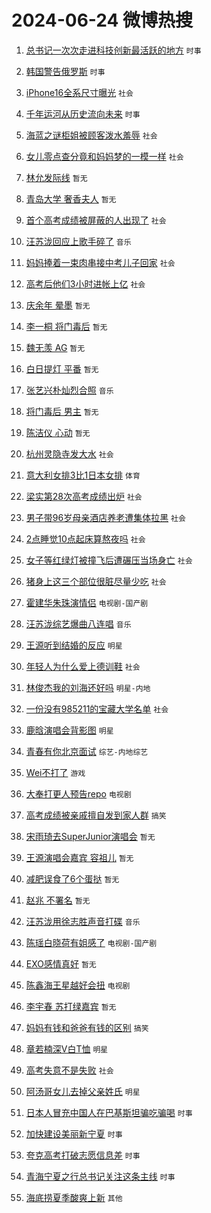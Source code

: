 # 2024-06-24 微博热搜 
1. [总书记一次次走进科技创新最活跃的地方](https://m.weibo.cn/search?containerid=100103type%3D1%26t%3D10%26q%3D%23%E6%80%BB%E4%B9%A6%E8%AE%B0%E4%B8%80%E6%AC%A1%E6%AC%A1%E8%B5%B0%E8%BF%9B%E7%A7%91%E6%8A%80%E5%88%9B%E6%96%B0%E6%9C%80%E6%B4%BB%E8%B7%83%E7%9A%84%E5%9C%B0%E6%96%B9%23&stream_entry_id=51&isnewpage=1&extparam=seat%3D1%26filter_type%3Drealtimehot%26stream_entry_id%3D51%26pos%3D0%26c_type%3D51%26q%3D%2523%25E6%2580%25BB%25E4%25B9%25A6%25E8%25AE%25B0%25E4%25B8%2580%25E6%25AC%25A1%25E6%25AC%25A1%25E8%25B5%25B0%25E8%25BF%259B%25E7%25A7%2591%25E6%258A%2580%25E5%2588%259B%25E6%2596%25B0%25E6%259C%2580%25E6%25B4%25BB%25E8%25B7%2583%25E7%259A%2584%25E5%259C%25B0%25E6%2596%25B9%2523%26cate%3D10103%26dgr%3D0%26display_time%3D1719160037%26pre_seqid%3D171916003703407418155) `时事` 

2. [韩国警告俄罗斯](https://m.weibo.cn/search?containerid=100103type%3D1%26t%3D10%26q%3D%23%E9%9F%A9%E5%9B%BD%E8%AD%A6%E5%91%8A%E4%BF%84%E7%BD%97%E6%96%AF%23&stream_entry_id=31&isnewpage=1&extparam=seat%3D1%26realpos%3D1%26stream_entry_id%3D31%26q%3D%2523%25E9%259F%25A9%25E5%259B%25BD%25E8%25AD%25A6%25E5%2591%258A%25E4%25BF%2584%25E7%25BD%2597%25E6%2596%25AF%2523%26dgr%3D0%26filter_type%3Drealtimehot%26cate%3D5001%26pos%3D0%26lcate%3D5001%26flag%3D2%26band_rank%3D1%26c_type%3D31%26display_time%3D1719160037%26pre_seqid%3D171916003703407418155) `时事` 

3. [iPhone16全系尺寸曝光](https://m.weibo.cn/search?containerid=100103type%3D1%26t%3D10%26q%3D%23iPhone16%E5%85%A8%E7%B3%BB%E5%B0%BA%E5%AF%B8%E6%9B%9D%E5%85%89%23&stream_entry_id=31&isnewpage=1&extparam=seat%3D1%26realpos%3D2%26stream_entry_id%3D31%26q%3D%2523iPhone16%25E5%2585%25A8%25E7%25B3%25BB%25E5%25B0%25BA%25E5%25AF%25B8%25E6%259B%259D%25E5%2585%2589%2523%26dgr%3D0%26filter_type%3Drealtimehot%26cate%3D5001%26pos%3D1%26lcate%3D5001%26flag%3D2%26band_rank%3D2%26c_type%3D31%26display_time%3D1719160037%26pre_seqid%3D171916003703407418155) `社会` 

4. [千年运河从历史流向未来](https://m.weibo.cn/search?containerid=100103type%3D1%26t%3D10%26q%3D%23%E5%8D%83%E5%B9%B4%E8%BF%90%E6%B2%B3%E4%BB%8E%E5%8E%86%E5%8F%B2%E6%B5%81%E5%90%91%E6%9C%AA%E6%9D%A5%23&stream_entry_id=31&isnewpage=1&extparam=seat%3D1%26realpos%3D3%26stream_entry_id%3D31%26q%3D%2523%25E5%258D%2583%25E5%25B9%25B4%25E8%25BF%2590%25E6%25B2%25B3%25E4%25BB%258E%25E5%258E%2586%25E5%258F%25B2%25E6%25B5%2581%25E5%2590%2591%25E6%259C%25AA%25E6%259D%25A5%2523%26dgr%3D0%26filter_type%3Drealtimehot%26cate%3D5001%26pos%3D2%26lcate%3D5001%26flag%3D0%26band_rank%3D3%26c_type%3D31%26display_time%3D1719160037%26pre_seqid%3D171916003703407418155) `时事` 

5. [海蓝之谜柜姐被顾客泼水羞辱](https://m.weibo.cn/search?containerid=100103type%3D1%26t%3D10%26q%3D%23%E6%B5%B7%E8%93%9D%E4%B9%8B%E8%B0%9C%E6%9F%9C%E5%A7%90%E8%A2%AB%E9%A1%BE%E5%AE%A2%E6%B3%BC%E6%B0%B4%E7%BE%9E%E8%BE%B1%23&stream_entry_id=31&isnewpage=1&extparam=seat%3D1%26realpos%3D4%26stream_entry_id%3D31%26q%3D%2523%25E6%25B5%25B7%25E8%2593%259D%25E4%25B9%258B%25E8%25B0%259C%25E6%259F%259C%25E5%25A7%2590%25E8%25A2%25AB%25E9%25A1%25BE%25E5%25AE%25A2%25E6%25B3%25BC%25E6%25B0%25B4%25E7%25BE%259E%25E8%25BE%25B1%2523%26dgr%3D0%26filter_type%3Drealtimehot%26cate%3D5001%26pos%3D3%26lcate%3D5001%26flag%3D2%26band_rank%3D4%26c_type%3D31%26display_time%3D1719160037%26pre_seqid%3D171916003703407418155) `社会` 

6. [女儿零点查分竟和妈妈梦的一模一样](https://m.weibo.cn/search?containerid=100103type%3D1%26t%3D10%26q%3D%23%E5%A5%B3%E5%84%BF%E9%9B%B6%E7%82%B9%E6%9F%A5%E5%88%86%E7%AB%9F%E5%92%8C%E5%A6%88%E5%A6%88%E6%A2%A6%E7%9A%84%E4%B8%80%E6%A8%A1%E4%B8%80%E6%A0%B7%23&stream_entry_id=31&isnewpage=1&extparam=seat%3D1%26realpos%3D5%26stream_entry_id%3D31%26q%3D%2523%25E5%25A5%25B3%25E5%2584%25BF%25E9%259B%25B6%25E7%2582%25B9%25E6%259F%25A5%25E5%2588%2586%25E7%25AB%259F%25E5%2592%258C%25E5%25A6%2588%25E5%25A6%2588%25E6%25A2%25A6%25E7%259A%2584%25E4%25B8%2580%25E6%25A8%25A1%25E4%25B8%2580%25E6%25A0%25B7%2523%26dgr%3D0%26filter_type%3Drealtimehot%26cate%3D5001%26pos%3D4%26lcate%3D5001%26flag%3D32768%26band_rank%3D5%26c_type%3D31%26display_time%3D1719160037%26pre_seqid%3D171916003703407418155) `社会` 

7. [林允发际线](https://m.weibo.cn/search?containerid=100103type%3D1%26t%3D10%26q%3D%E6%9E%97%E5%85%81%E5%8F%91%E9%99%85%E7%BA%BF&stream_entry_id=31&isnewpage=1&extparam=seat%3D1%26realpos%3D6%26stream_entry_id%3D31%26q%3D%25E6%259E%2597%25E5%2585%2581%25E5%258F%2591%25E9%2599%2585%25E7%25BA%25BF%26dgr%3D0%26filter_type%3Drealtimehot%26cate%3D5001%26pos%3D5%26lcate%3D5001%26flag%3D1%26band_rank%3D6%26c_type%3D31%26display_time%3D1719160037%26pre_seqid%3D171916003703407418155) `暂无` 

8. [青岛大学 奢香夫人](https://m.weibo.cn/search?containerid=100103type%3D1%26t%3D10%26q%3D%E9%9D%92%E5%B2%9B%E5%A4%A7%E5%AD%A6+%E5%A5%A2%E9%A6%99%E5%A4%AB%E4%BA%BA&stream_entry_id=31&isnewpage=1&extparam=seat%3D1%26realpos%3D7%26stream_entry_id%3D31%26q%3D%25E9%259D%2592%25E5%25B2%259B%25E5%25A4%25A7%25E5%25AD%25A6%2520%25E5%25A5%25A2%25E9%25A6%2599%25E5%25A4%25AB%25E4%25BA%25BA%26dgr%3D0%26filter_type%3Drealtimehot%26cate%3D5001%26pos%3D6%26lcate%3D5001%26flag%3D1%26band_rank%3D7%26c_type%3D31%26display_time%3D1719160037%26pre_seqid%3D171916003703407418155) `暂无` 

9. [首个高考成绩被屏蔽的人出现了](https://m.weibo.cn/search?containerid=100103type%3D1%26t%3D10%26q%3D%23%E9%A6%96%E4%B8%AA%E9%AB%98%E8%80%83%E6%88%90%E7%BB%A9%E8%A2%AB%E5%B1%8F%E8%94%BD%E7%9A%84%E4%BA%BA%E5%87%BA%E7%8E%B0%E4%BA%86%23&stream_entry_id=31&isnewpage=1&extparam=seat%3D1%26realpos%3D8%26stream_entry_id%3D31%26q%3D%2523%25E9%25A6%2596%25E4%25B8%25AA%25E9%25AB%2598%25E8%2580%2583%25E6%2588%2590%25E7%25BB%25A9%25E8%25A2%25AB%25E5%25B1%258F%25E8%2594%25BD%25E7%259A%2584%25E4%25BA%25BA%25E5%2587%25BA%25E7%258E%25B0%25E4%25BA%2586%2523%26dgr%3D0%26filter_type%3Drealtimehot%26cate%3D5001%26pos%3D7%26lcate%3D5001%26flag%3D2%26band_rank%3D8%26c_type%3D31%26display_time%3D1719160037%26pre_seqid%3D171916003703407418155) `社会` 

10. [汪苏泷回应上歌手碎了](https://m.weibo.cn/search?containerid=100103type%3D1%26t%3D10%26q%3D%23%E6%B1%AA%E8%8B%8F%E6%B3%B7%E5%9B%9E%E5%BA%94%E4%B8%8A%E6%AD%8C%E6%89%8B%E7%A2%8E%E4%BA%86%23&stream_entry_id=31&isnewpage=1&extparam=seat%3D1%26realpos%3D9%26stream_entry_id%3D31%26q%3D%2523%25E6%25B1%25AA%25E8%258B%258F%25E6%25B3%25B7%25E5%259B%259E%25E5%25BA%2594%25E4%25B8%258A%25E6%25AD%258C%25E6%2589%258B%25E7%25A2%258E%25E4%25BA%2586%2523%26dgr%3D0%26filter_type%3Drealtimehot%26cate%3D5001%26pos%3D8%26lcate%3D5001%26flag%3D2%26band_rank%3D9%26c_type%3D31%26display_time%3D1719160037%26pre_seqid%3D171916003703407418155) `音乐` 

11. [妈妈捧着一束肉串接中考儿子回家](https://m.weibo.cn/search?containerid=100103type%3D1%26t%3D10%26q%3D%23%E5%A6%88%E5%A6%88%E6%8D%A7%E7%9D%80%E4%B8%80%E6%9D%9F%E8%82%89%E4%B8%B2%E6%8E%A5%E4%B8%AD%E8%80%83%E5%84%BF%E5%AD%90%E5%9B%9E%E5%AE%B6%23&stream_entry_id=31&isnewpage=1&extparam=seat%3D1%26realpos%3D10%26stream_entry_id%3D31%26q%3D%2523%25E5%25A6%2588%25E5%25A6%2588%25E6%258D%25A7%25E7%259D%2580%25E4%25B8%2580%25E6%259D%259F%25E8%2582%2589%25E4%25B8%25B2%25E6%258E%25A5%25E4%25B8%25AD%25E8%2580%2583%25E5%2584%25BF%25E5%25AD%2590%25E5%259B%259E%25E5%25AE%25B6%2523%26dgr%3D0%26filter_type%3Drealtimehot%26cate%3D5001%26pos%3D9%26lcate%3D5001%26flag%3D32768%26band_rank%3D10%26c_type%3D31%26display_time%3D1719160037%26pre_seqid%3D171916003703407418155) `社会` 

12. [高考后他们3小时进帐上亿](https://m.weibo.cn/search?containerid=100103type%3D1%26t%3D10%26q%3D%23%E9%AB%98%E8%80%83%E5%90%8E%E4%BB%96%E4%BB%AC3%E5%B0%8F%E6%97%B6%E8%BF%9B%E5%B8%90%E4%B8%8A%E4%BA%BF%23&stream_entry_id=31&isnewpage=1&extparam=seat%3D1%26realpos%3D11%26stream_entry_id%3D31%26q%3D%2523%25E9%25AB%2598%25E8%2580%2583%25E5%2590%258E%25E4%25BB%2596%25E4%25BB%25AC3%25E5%25B0%258F%25E6%2597%25B6%25E8%25BF%259B%25E5%25B8%2590%25E4%25B8%258A%25E4%25BA%25BF%2523%26dgr%3D0%26filter_type%3Drealtimehot%26cate%3D5001%26pos%3D10%26lcate%3D5001%26flag%3D2%26band_rank%3D11%26c_type%3D31%26display_time%3D1719160037%26pre_seqid%3D171916003703407418155) `社会` 

13. [庆余年 晕墨](https://m.weibo.cn/search?containerid=100103type%3D1%26t%3D10%26q%3D%E5%BA%86%E4%BD%99%E5%B9%B4+%E6%99%95%E5%A2%A8&stream_entry_id=31&isnewpage=1&extparam=seat%3D1%26realpos%3D12%26stream_entry_id%3D31%26q%3D%25E5%25BA%2586%25E4%25BD%2599%25E5%25B9%25B4%2520%25E6%2599%2595%25E5%25A2%25A8%26dgr%3D0%26filter_type%3Drealtimehot%26cate%3D5001%26pos%3D11%26lcate%3D5001%26flag%3D1%26band_rank%3D12%26c_type%3D31%26display_time%3D1719160037%26pre_seqid%3D171916003703407418155) `暂无` 

14. [李一桐 将门毒后](https://m.weibo.cn/search?containerid=100103type%3D1%26t%3D10%26q%3D%E6%9D%8E%E4%B8%80%E6%A1%90+%E5%B0%86%E9%97%A8%E6%AF%92%E5%90%8E&stream_entry_id=31&isnewpage=1&extparam=seat%3D1%26realpos%3D13%26stream_entry_id%3D31%26q%3D%25E6%259D%258E%25E4%25B8%2580%25E6%25A1%2590%2520%25E5%25B0%2586%25E9%2597%25A8%25E6%25AF%2592%25E5%2590%258E%26dgr%3D0%26filter_type%3Drealtimehot%26cate%3D5001%26pos%3D12%26lcate%3D5001%26flag%3D2%26band_rank%3D13%26c_type%3D31%26display_time%3D1719160037%26pre_seqid%3D171916003703407418155) `暂无` 

15. [魏无羡 AG](https://m.weibo.cn/search?containerid=100103type%3D1%26t%3D10%26q%3D%E9%AD%8F%E6%97%A0%E7%BE%A1+AG&stream_entry_id=31&isnewpage=1&extparam=seat%3D1%26realpos%3D14%26stream_entry_id%3D31%26q%3D%25E9%25AD%258F%25E6%2597%25A0%25E7%25BE%25A1%2520AG%26dgr%3D0%26filter_type%3Drealtimehot%26cate%3D5001%26pos%3D13%26lcate%3D5001%26flag%3D0%26band_rank%3D14%26c_type%3D31%26display_time%3D1719160037%26pre_seqid%3D171916003703407418155) `暂无` 

16. [白日提灯 平番](https://m.weibo.cn/search?containerid=100103type%3D1%26t%3D10%26q%3D%E7%99%BD%E6%97%A5%E6%8F%90%E7%81%AF+%E5%B9%B3%E7%95%AA&stream_entry_id=31&isnewpage=1&extparam=seat%3D1%26realpos%3D15%26stream_entry_id%3D31%26q%3D%25E7%2599%25BD%25E6%2597%25A5%25E6%258F%2590%25E7%2581%25AF%2520%25E5%25B9%25B3%25E7%2595%25AA%26dgr%3D0%26filter_type%3Drealtimehot%26cate%3D5001%26pos%3D14%26lcate%3D5001%26flag%3D0%26band_rank%3D15%26c_type%3D31%26display_time%3D1719160037%26pre_seqid%3D171916003703407418155) `暂无` 

17. [张艺兴朴灿烈合照](https://m.weibo.cn/search?containerid=100103type%3D1%26t%3D10%26q%3D%E5%BC%A0%E8%89%BA%E5%85%B4%E6%9C%B4%E7%81%BF%E7%83%88%E5%90%88%E7%85%A7&stream_entry_id=31&isnewpage=1&extparam=seat%3D1%26realpos%3D16%26stream_entry_id%3D31%26q%3D%25E5%25BC%25A0%25E8%2589%25BA%25E5%2585%25B4%25E6%259C%25B4%25E7%2581%25BF%25E7%2583%2588%25E5%2590%2588%25E7%2585%25A7%26dgr%3D0%26filter_type%3Drealtimehot%26cate%3D5001%26pos%3D15%26lcate%3D5001%26flag%3D0%26band_rank%3D16%26c_type%3D31%26display_time%3D1719160037%26pre_seqid%3D171916003703407418155) `音乐` 

18. [将门毒后 男主](https://m.weibo.cn/search?containerid=100103type%3D1%26t%3D10%26q%3D%E5%B0%86%E9%97%A8%E6%AF%92%E5%90%8E+%E7%94%B7%E4%B8%BB&stream_entry_id=31&isnewpage=1&extparam=seat%3D1%26realpos%3D17%26stream_entry_id%3D31%26q%3D%25E5%25B0%2586%25E9%2597%25A8%25E6%25AF%2592%25E5%2590%258E%2520%25E7%2594%25B7%25E4%25B8%25BB%26dgr%3D0%26filter_type%3Drealtimehot%26cate%3D5001%26pos%3D16%26lcate%3D5001%26flag%3D0%26band_rank%3D17%26c_type%3D31%26display_time%3D1719160037%26pre_seqid%3D171916003703407418155) `暂无` 

19. [陈洁仪 心动](https://m.weibo.cn/search?containerid=100103type%3D1%26t%3D10%26q%3D%E9%99%88%E6%B4%81%E4%BB%AA+%E5%BF%83%E5%8A%A8&stream_entry_id=31&isnewpage=1&extparam=seat%3D1%26realpos%3D18%26stream_entry_id%3D31%26q%3D%25E9%2599%2588%25E6%25B4%2581%25E4%25BB%25AA%2520%25E5%25BF%2583%25E5%258A%25A8%26dgr%3D0%26filter_type%3Drealtimehot%26cate%3D5001%26pos%3D17%26lcate%3D5001%26flag%3D1%26band_rank%3D18%26c_type%3D31%26display_time%3D1719160037%26pre_seqid%3D171916003703407418155) `暂无` 

20. [杭州灵隐寺发大水](https://m.weibo.cn/search?containerid=100103type%3D1%26t%3D10%26q%3D%23%E6%9D%AD%E5%B7%9E%E7%81%B5%E9%9A%90%E5%AF%BA%E5%8F%91%E5%A4%A7%E6%B0%B4%23&stream_entry_id=31&isnewpage=1&extparam=seat%3D1%26realpos%3D19%26stream_entry_id%3D31%26q%3D%2523%25E6%259D%25AD%25E5%25B7%259E%25E7%2581%25B5%25E9%259A%2590%25E5%25AF%25BA%25E5%258F%2591%25E5%25A4%25A7%25E6%25B0%25B4%2523%26dgr%3D0%26filter_type%3Drealtimehot%26cate%3D5001%26pos%3D18%26lcate%3D5001%26flag%3D0%26band_rank%3D19%26c_type%3D31%26display_time%3D1719160037%26pre_seqid%3D171916003703407418155) `社会` 

21. [意大利女排3比1日本女排](https://m.weibo.cn/search?containerid=100103type%3D1%26t%3D10%26q%3D%23%E6%84%8F%E5%A4%A7%E5%88%A9%E5%A5%B3%E6%8E%923%E6%AF%941%E6%97%A5%E6%9C%AC%E5%A5%B3%E6%8E%92%23&stream_entry_id=31&isnewpage=1&extparam=seat%3D1%26realpos%3D20%26stream_entry_id%3D31%26q%3D%2523%25E6%2584%258F%25E5%25A4%25A7%25E5%2588%25A9%25E5%25A5%25B3%25E6%258E%25923%25E6%25AF%25941%25E6%2597%25A5%25E6%259C%25AC%25E5%25A5%25B3%25E6%258E%2592%2523%26dgr%3D0%26filter_type%3Drealtimehot%26cate%3D5001%26pos%3D19%26lcate%3D5001%26flag%3D1%26band_rank%3D20%26c_type%3D31%26display_time%3D1719160037%26pre_seqid%3D171916003703407418155) `体育` 

22. [梁实第28次高考成绩出炉](https://m.weibo.cn/search?containerid=100103type%3D1%26t%3D10%26q%3D%23%E6%A2%81%E5%AE%9E%E7%AC%AC28%E6%AC%A1%E9%AB%98%E8%80%83%E6%88%90%E7%BB%A9%E5%87%BA%E7%82%89%23&stream_entry_id=31&isnewpage=1&extparam=seat%3D1%26realpos%3D21%26stream_entry_id%3D31%26q%3D%2523%25E6%25A2%2581%25E5%25AE%259E%25E7%25AC%25AC28%25E6%25AC%25A1%25E9%25AB%2598%25E8%2580%2583%25E6%2588%2590%25E7%25BB%25A9%25E5%2587%25BA%25E7%2582%2589%2523%26dgr%3D0%26filter_type%3Drealtimehot%26cate%3D5001%26pos%3D20%26lcate%3D5001%26flag%3D2%26band_rank%3D21%26c_type%3D31%26display_time%3D1719160037%26pre_seqid%3D171916003703407418155) `社会` 

23. [男子带96岁母亲酒店养老遭集体拉黑](https://m.weibo.cn/search?containerid=100103type%3D1%26t%3D10%26q%3D%23%E7%94%B7%E5%AD%90%E5%B8%A696%E5%B2%81%E6%AF%8D%E4%BA%B2%E9%85%92%E5%BA%97%E5%85%BB%E8%80%81%E9%81%AD%E9%9B%86%E4%BD%93%E6%8B%89%E9%BB%91%23&stream_entry_id=31&isnewpage=1&extparam=seat%3D1%26realpos%3D22%26stream_entry_id%3D31%26q%3D%2523%25E7%2594%25B7%25E5%25AD%2590%25E5%25B8%25A696%25E5%25B2%2581%25E6%25AF%258D%25E4%25BA%25B2%25E9%2585%2592%25E5%25BA%2597%25E5%2585%25BB%25E8%2580%2581%25E9%2581%25AD%25E9%259B%2586%25E4%25BD%2593%25E6%258B%2589%25E9%25BB%2591%2523%26dgr%3D0%26filter_type%3Drealtimehot%26cate%3D5001%26pos%3D21%26lcate%3D5001%26flag%3D0%26band_rank%3D22%26c_type%3D31%26display_time%3D1719160037%26pre_seqid%3D171916003703407418155) `社会` 

24. [2点睡觉10点起床算熬夜吗](https://m.weibo.cn/search?containerid=100103type%3D1%26t%3D10%26q%3D%232%E7%82%B9%E7%9D%A1%E8%A7%8910%E7%82%B9%E8%B5%B7%E5%BA%8A%E7%AE%97%E7%86%AC%E5%A4%9C%E5%90%97%23&stream_entry_id=31&isnewpage=1&extparam=seat%3D1%26realpos%3D23%26stream_entry_id%3D31%26q%3D%25232%25E7%2582%25B9%25E7%259D%25A1%25E8%25A7%258910%25E7%2582%25B9%25E8%25B5%25B7%25E5%25BA%258A%25E7%25AE%2597%25E7%2586%25AC%25E5%25A4%259C%25E5%2590%2597%2523%26dgr%3D0%26filter_type%3Drealtimehot%26cate%3D5001%26pos%3D22%26lcate%3D5001%26flag%3D0%26band_rank%3D23%26c_type%3D31%26display_time%3D1719160037%26pre_seqid%3D171916003703407418155) `社会` 

25. [女子等红绿灯被撞飞后遭碾压当场身亡](https://m.weibo.cn/search?containerid=100103type%3D1%26t%3D10%26q%3D%23%E5%A5%B3%E5%AD%90%E7%AD%89%E7%BA%A2%E7%BB%BF%E7%81%AF%E8%A2%AB%E6%92%9E%E9%A3%9E%E5%90%8E%E9%81%AD%E7%A2%BE%E5%8E%8B%E5%BD%93%E5%9C%BA%E8%BA%AB%E4%BA%A1%23&stream_entry_id=31&isnewpage=1&extparam=seat%3D1%26realpos%3D24%26stream_entry_id%3D31%26q%3D%2523%25E5%25A5%25B3%25E5%25AD%2590%25E7%25AD%2589%25E7%25BA%25A2%25E7%25BB%25BF%25E7%2581%25AF%25E8%25A2%25AB%25E6%2592%259E%25E9%25A3%259E%25E5%2590%258E%25E9%2581%25AD%25E7%25A2%25BE%25E5%258E%258B%25E5%25BD%2593%25E5%259C%25BA%25E8%25BA%25AB%25E4%25BA%25A1%2523%26dgr%3D0%26filter_type%3Drealtimehot%26cate%3D5001%26pos%3D23%26lcate%3D5001%26flag%3D0%26band_rank%3D24%26c_type%3D31%26display_time%3D1719160037%26pre_seqid%3D171916003703407418155) `社会` 

26. [猪身上这三个部位很脏尽量少吃](https://m.weibo.cn/search?containerid=100103type%3D1%26t%3D10%26q%3D%23%E7%8C%AA%E8%BA%AB%E4%B8%8A%E8%BF%99%E4%B8%89%E4%B8%AA%E9%83%A8%E4%BD%8D%E5%BE%88%E8%84%8F%E5%B0%BD%E9%87%8F%E5%B0%91%E5%90%83%23&stream_entry_id=31&isnewpage=1&extparam=seat%3D1%26realpos%3D25%26stream_entry_id%3D31%26q%3D%2523%25E7%258C%25AA%25E8%25BA%25AB%25E4%25B8%258A%25E8%25BF%2599%25E4%25B8%2589%25E4%25B8%25AA%25E9%2583%25A8%25E4%25BD%258D%25E5%25BE%2588%25E8%2584%258F%25E5%25B0%25BD%25E9%2587%258F%25E5%25B0%2591%25E5%2590%2583%2523%26dgr%3D0%26filter_type%3Drealtimehot%26cate%3D5001%26pos%3D24%26lcate%3D5001%26flag%3D0%26band_rank%3D25%26c_type%3D31%26display_time%3D1719160037%26pre_seqid%3D171916003703407418155) `社会` 

27. [霍建华朱珠演情侣](https://m.weibo.cn/search?containerid=100103type%3D1%26t%3D10%26q%3D%23%E9%9C%8D%E5%BB%BA%E5%8D%8E%E6%9C%B1%E7%8F%A0%E6%BC%94%E6%83%85%E4%BE%A3%23&stream_entry_id=31&isnewpage=1&extparam=seat%3D1%26realpos%3D26%26stream_entry_id%3D31%26q%3D%2523%25E9%259C%258D%25E5%25BB%25BA%25E5%258D%258E%25E6%259C%25B1%25E7%258F%25A0%25E6%25BC%2594%25E6%2583%2585%25E4%25BE%25A3%2523%26dgr%3D0%26filter_type%3Drealtimehot%26cate%3D5001%26pos%3D25%26lcate%3D5001%26flag%3D0%26band_rank%3D26%26c_type%3D31%26display_time%3D1719160037%26pre_seqid%3D171916003703407418155) `电视剧-国产剧` 

28. [汪苏泷综艺爆曲八连唱](https://m.weibo.cn/search?containerid=100103type%3D1%26t%3D10%26q%3D%23%E6%B1%AA%E8%8B%8F%E6%B3%B7%E7%BB%BC%E8%89%BA%E7%88%86%E6%9B%B2%E5%85%AB%E8%BF%9E%E5%94%B1%23&stream_entry_id=31&isnewpage=1&extparam=seat%3D1%26realpos%3D27%26stream_entry_id%3D31%26q%3D%2523%25E6%25B1%25AA%25E8%258B%258F%25E6%25B3%25B7%25E7%25BB%25BC%25E8%2589%25BA%25E7%2588%2586%25E6%259B%25B2%25E5%2585%25AB%25E8%25BF%259E%25E5%2594%25B1%2523%26dgr%3D0%26filter_type%3Drealtimehot%26cate%3D5001%26pos%3D26%26lcate%3D5001%26flag%3D1%26band_rank%3D27%26c_type%3D31%26display_time%3D1719160037%26pre_seqid%3D171916003703407418155) `音乐` 

29. [王源听到结婚的反应](https://m.weibo.cn/search?containerid=100103type%3D1%26t%3D10%26q%3D%23%E7%8E%8B%E6%BA%90%E5%90%AC%E5%88%B0%E7%BB%93%E5%A9%9A%E7%9A%84%E5%8F%8D%E5%BA%94%23&stream_entry_id=31&isnewpage=1&extparam=seat%3D1%26realpos%3D28%26stream_entry_id%3D31%26q%3D%2523%25E7%258E%258B%25E6%25BA%2590%25E5%2590%25AC%25E5%2588%25B0%25E7%25BB%2593%25E5%25A9%259A%25E7%259A%2584%25E5%258F%258D%25E5%25BA%2594%2523%26dgr%3D0%26filter_type%3Drealtimehot%26cate%3D5001%26pos%3D27%26lcate%3D5001%26flag%3D0%26band_rank%3D28%26c_type%3D31%26display_time%3D1719160037%26pre_seqid%3D171916003703407418155) `明星` 

30. [年轻人为什么爱上德训鞋](https://m.weibo.cn/search?containerid=100103type%3D1%26t%3D10%26q%3D%23%E5%B9%B4%E8%BD%BB%E4%BA%BA%E4%B8%BA%E4%BB%80%E4%B9%88%E7%88%B1%E4%B8%8A%E5%BE%B7%E8%AE%AD%E9%9E%8B%23&stream_entry_id=31&isnewpage=1&extparam=seat%3D1%26realpos%3D29%26stream_entry_id%3D31%26q%3D%2523%25E5%25B9%25B4%25E8%25BD%25BB%25E4%25BA%25BA%25E4%25B8%25BA%25E4%25BB%2580%25E4%25B9%2588%25E7%2588%25B1%25E4%25B8%258A%25E5%25BE%25B7%25E8%25AE%25AD%25E9%259E%258B%2523%26dgr%3D0%26filter_type%3Drealtimehot%26cate%3D5001%26pos%3D28%26lcate%3D5001%26flag%3D0%26band_rank%3D29%26c_type%3D31%26display_time%3D1719160037%26pre_seqid%3D171916003703407418155) `社会` 

31. [林俊杰我的刘海还好吗](https://m.weibo.cn/search?containerid=100103type%3D1%26t%3D10%26q%3D%23%E6%9E%97%E4%BF%8A%E6%9D%B0%E6%88%91%E7%9A%84%E5%88%98%E6%B5%B7%E8%BF%98%E5%A5%BD%E5%90%97%23&stream_entry_id=31&isnewpage=1&extparam=seat%3D1%26realpos%3D30%26stream_entry_id%3D31%26q%3D%2523%25E6%259E%2597%25E4%25BF%258A%25E6%259D%25B0%25E6%2588%2591%25E7%259A%2584%25E5%2588%2598%25E6%25B5%25B7%25E8%25BF%2598%25E5%25A5%25BD%25E5%2590%2597%2523%26dgr%3D0%26filter_type%3Drealtimehot%26cate%3D5001%26pos%3D29%26lcate%3D5001%26flag%3D1%26band_rank%3D30%26c_type%3D31%26display_time%3D1719160037%26pre_seqid%3D171916003703407418155) `明星-内地` 

32. [一份没有985211的宝藏大学名单](https://m.weibo.cn/search?containerid=100103type%3D1%26t%3D10%26q%3D%23%E4%B8%80%E4%BB%BD%E6%B2%A1%E6%9C%89985211%E7%9A%84%E5%AE%9D%E8%97%8F%E5%A4%A7%E5%AD%A6%E5%90%8D%E5%8D%95%23&stream_entry_id=31&isnewpage=1&extparam=seat%3D1%26realpos%3D31%26stream_entry_id%3D31%26q%3D%2523%25E4%25B8%2580%25E4%25BB%25BD%25E6%25B2%25A1%25E6%259C%2589985211%25E7%259A%2584%25E5%25AE%259D%25E8%2597%258F%25E5%25A4%25A7%25E5%25AD%25A6%25E5%2590%258D%25E5%258D%2595%2523%26dgr%3D0%26filter_type%3Drealtimehot%26cate%3D5001%26pos%3D30%26lcate%3D5001%26flag%3D0%26band_rank%3D31%26c_type%3D31%26display_time%3D1719160037%26pre_seqid%3D171916003703407418155) `社会` 

33. [鹿晗演唱会背影图](https://m.weibo.cn/search?containerid=100103type%3D1%26t%3D10%26q%3D%23%E9%B9%BF%E6%99%97%E6%BC%94%E5%94%B1%E4%BC%9A%E8%83%8C%E5%BD%B1%E5%9B%BE%23&stream_entry_id=31&isnewpage=1&extparam=seat%3D1%26realpos%3D32%26stream_entry_id%3D31%26q%3D%2523%25E9%25B9%25BF%25E6%2599%2597%25E6%25BC%2594%25E5%2594%25B1%25E4%25BC%259A%25E8%2583%258C%25E5%25BD%25B1%25E5%259B%25BE%2523%26dgr%3D0%26filter_type%3Drealtimehot%26cate%3D5001%26pos%3D31%26lcate%3D5001%26flag%3D0%26band_rank%3D32%26c_type%3D31%26display_time%3D1719160037%26pre_seqid%3D171916003703407418155) `明星` 

34. [青春有你北京面试](https://m.weibo.cn/search?containerid=100103type%3D1%26t%3D10%26q%3D%23%E9%9D%92%E6%98%A5%E6%9C%89%E4%BD%A0%E5%8C%97%E4%BA%AC%E9%9D%A2%E8%AF%95%23&stream_entry_id=31&isnewpage=1&extparam=seat%3D1%26realpos%3D33%26stream_entry_id%3D31%26q%3D%2523%25E9%259D%2592%25E6%2598%25A5%25E6%259C%2589%25E4%25BD%25A0%25E5%258C%2597%25E4%25BA%25AC%25E9%259D%25A2%25E8%25AF%2595%2523%26dgr%3D0%26filter_type%3Drealtimehot%26cate%3D5001%26pos%3D32%26lcate%3D5001%26flag%3D0%26band_rank%3D33%26c_type%3D31%26display_time%3D1719160037%26pre_seqid%3D171916003703407418155) `综艺-内地综艺` 

35. [Wei不打了](https://m.weibo.cn/search?containerid=100103type%3D1%26t%3D10%26q%3D%23Wei%E4%B8%8D%E6%89%93%E4%BA%86%23&stream_entry_id=31&isnewpage=1&extparam=seat%3D1%26realpos%3D34%26stream_entry_id%3D31%26q%3D%2523Wei%25E4%25B8%258D%25E6%2589%2593%25E4%25BA%2586%2523%26dgr%3D0%26filter_type%3Drealtimehot%26cate%3D5001%26pos%3D33%26lcate%3D5001%26flag%3D0%26band_rank%3D34%26c_type%3D31%26display_time%3D1719160037%26pre_seqid%3D171916003703407418155) `游戏` 

36. [大奉打更人预告repo](https://m.weibo.cn/search?containerid=100103type%3D1%26t%3D10%26q%3D%23%E5%A4%A7%E5%A5%89%E6%89%93%E6%9B%B4%E4%BA%BA%E9%A2%84%E5%91%8Arepo%23&stream_entry_id=31&isnewpage=1&extparam=seat%3D1%26realpos%3D35%26stream_entry_id%3D31%26q%3D%2523%25E5%25A4%25A7%25E5%25A5%2589%25E6%2589%2593%25E6%259B%25B4%25E4%25BA%25BA%25E9%25A2%2584%25E5%2591%258Arepo%2523%26dgr%3D0%26filter_type%3Drealtimehot%26cate%3D5001%26pos%3D34%26lcate%3D5001%26flag%3D1%26band_rank%3D35%26c_type%3D31%26display_time%3D1719160037%26pre_seqid%3D171916003703407418155) `电视剧` 

37. [高考成绩被亲戚擅自发到家人群](https://m.weibo.cn/search?containerid=100103type%3D1%26t%3D10%26q%3D%23%E9%AB%98%E8%80%83%E6%88%90%E7%BB%A9%E8%A2%AB%E4%BA%B2%E6%88%9A%E6%93%85%E8%87%AA%E5%8F%91%E5%88%B0%E5%AE%B6%E4%BA%BA%E7%BE%A4%23&stream_entry_id=31&isnewpage=1&extparam=seat%3D1%26realpos%3D36%26stream_entry_id%3D31%26q%3D%2523%25E9%25AB%2598%25E8%2580%2583%25E6%2588%2590%25E7%25BB%25A9%25E8%25A2%25AB%25E4%25BA%25B2%25E6%2588%259A%25E6%2593%2585%25E8%2587%25AA%25E5%258F%2591%25E5%2588%25B0%25E5%25AE%25B6%25E4%25BA%25BA%25E7%25BE%25A4%2523%26dgr%3D0%26filter_type%3Drealtimehot%26cate%3D5001%26pos%3D35%26lcate%3D5001%26flag%3D0%26band_rank%3D36%26c_type%3D31%26display_time%3D1719160037%26pre_seqid%3D171916003703407418155) `搞笑` 

38. [宋雨琦去SuperJunior演唱会](https://m.weibo.cn/search?containerid=100103type%3D1%26t%3D10%26q%3D%E5%AE%8B%E9%9B%A8%E7%90%A6%E5%8E%BBSuperJunior%E6%BC%94%E5%94%B1%E4%BC%9A&stream_entry_id=31&isnewpage=1&extparam=seat%3D1%26realpos%3D37%26stream_entry_id%3D31%26q%3D%25E5%25AE%258B%25E9%259B%25A8%25E7%2590%25A6%25E5%258E%25BBSuperJunior%25E6%25BC%2594%25E5%2594%25B1%25E4%25BC%259A%26dgr%3D0%26filter_type%3Drealtimehot%26cate%3D5001%26pos%3D36%26lcate%3D5001%26flag%3D0%26band_rank%3D37%26c_type%3D31%26display_time%3D1719160037%26pre_seqid%3D171916003703407418155) `暂无` 

39. [王源演唱会嘉宾 容祖儿](https://m.weibo.cn/search?containerid=100103type%3D1%26t%3D10%26q%3D%E7%8E%8B%E6%BA%90%E6%BC%94%E5%94%B1%E4%BC%9A%E5%98%89%E5%AE%BE+%E5%AE%B9%E7%A5%96%E5%84%BF&stream_entry_id=31&isnewpage=1&extparam=seat%3D1%26realpos%3D38%26stream_entry_id%3D31%26q%3D%25E7%258E%258B%25E6%25BA%2590%25E6%25BC%2594%25E5%2594%25B1%25E4%25BC%259A%25E5%2598%2589%25E5%25AE%25BE%2520%25E5%25AE%25B9%25E7%25A5%2596%25E5%2584%25BF%26dgr%3D0%26filter_type%3Drealtimehot%26cate%3D5001%26pos%3D37%26lcate%3D5001%26flag%3D0%26band_rank%3D38%26c_type%3D31%26display_time%3D1719160037%26pre_seqid%3D171916003703407418155) `暂无` 

40. [减肥误食了6个蛋挞](https://m.weibo.cn/search?containerid=100103type%3D1%26t%3D10%26q%3D%E5%87%8F%E8%82%A5%E8%AF%AF%E9%A3%9F%E4%BA%866%E4%B8%AA%E8%9B%8B%E6%8C%9E&stream_entry_id=31&isnewpage=1&extparam=seat%3D1%26realpos%3D39%26stream_entry_id%3D31%26q%3D%25E5%2587%258F%25E8%2582%25A5%25E8%25AF%25AF%25E9%25A3%259F%25E4%25BA%25866%25E4%25B8%25AA%25E8%259B%258B%25E6%258C%259E%26dgr%3D0%26filter_type%3Drealtimehot%26cate%3D5001%26pos%3D38%26lcate%3D5001%26flag%3D0%26band_rank%3D39%26c_type%3D31%26display_time%3D1719160037%26pre_seqid%3D171916003703407418155) `暂无` 

41. [赵兆 不署名](https://m.weibo.cn/search?containerid=100103type%3D1%26t%3D10%26q%3D%E8%B5%B5%E5%85%86+%E4%B8%8D%E7%BD%B2%E5%90%8D&stream_entry_id=31&isnewpage=1&extparam=seat%3D1%26realpos%3D40%26stream_entry_id%3D31%26q%3D%25E8%25B5%25B5%25E5%2585%2586%2520%25E4%25B8%258D%25E7%25BD%25B2%25E5%2590%258D%26dgr%3D0%26filter_type%3Drealtimehot%26cate%3D5001%26pos%3D39%26lcate%3D5001%26flag%3D0%26band_rank%3D40%26c_type%3D31%26display_time%3D1719160037%26pre_seqid%3D171916003703407418155) `暂无` 

42. [汪苏泷用徐志胜声音打碟](https://m.weibo.cn/search?containerid=100103type%3D1%26t%3D10%26q%3D%23%E6%B1%AA%E8%8B%8F%E6%B3%B7%E7%94%A8%E5%BE%90%E5%BF%97%E8%83%9C%E5%A3%B0%E9%9F%B3%E6%89%93%E7%A2%9F%23&stream_entry_id=31&isnewpage=1&extparam=seat%3D1%26realpos%3D41%26stream_entry_id%3D31%26q%3D%2523%25E6%25B1%25AA%25E8%258B%258F%25E6%25B3%25B7%25E7%2594%25A8%25E5%25BE%2590%25E5%25BF%2597%25E8%2583%259C%25E5%25A3%25B0%25E9%259F%25B3%25E6%2589%2593%25E7%25A2%259F%2523%26dgr%3D0%26filter_type%3Drealtimehot%26cate%3D5001%26pos%3D40%26lcate%3D5001%26flag%3D1%26band_rank%3D41%26c_type%3D31%26display_time%3D1719160037%26pre_seqid%3D171916003703407418155) `音乐` 

43. [陈瑶白晓荷有姐感了](https://m.weibo.cn/search?containerid=100103type%3D1%26t%3D10%26q%3D%23%E9%99%88%E7%91%B6%E7%99%BD%E6%99%93%E8%8D%B7%E6%9C%89%E5%A7%90%E6%84%9F%E4%BA%86%23&stream_entry_id=31&isnewpage=1&extparam=seat%3D1%26realpos%3D42%26stream_entry_id%3D31%26q%3D%2523%25E9%2599%2588%25E7%2591%25B6%25E7%2599%25BD%25E6%2599%2593%25E8%258D%25B7%25E6%259C%2589%25E5%25A7%2590%25E6%2584%259F%25E4%25BA%2586%2523%26dgr%3D0%26filter_type%3Drealtimehot%26cate%3D5001%26pos%3D41%26lcate%3D5001%26flag%3D0%26band_rank%3D42%26c_type%3D31%26display_time%3D1719160037%26pre_seqid%3D171916003703407418155) `电视剧-国产剧` 

44. [EXO感情真好](https://m.weibo.cn/search?containerid=100103type%3D1%26t%3D10%26q%3DEXO%E6%84%9F%E6%83%85%E7%9C%9F%E5%A5%BD&stream_entry_id=31&isnewpage=1&extparam=seat%3D1%26realpos%3D43%26stream_entry_id%3D31%26q%3DEXO%25E6%2584%259F%25E6%2583%2585%25E7%259C%259F%25E5%25A5%25BD%26dgr%3D0%26filter_type%3Drealtimehot%26cate%3D5001%26pos%3D42%26lcate%3D5001%26flag%3D0%26band_rank%3D43%26c_type%3D31%26display_time%3D1719160037%26pre_seqid%3D171916003703407418155) `暂无` 

45. [陈鑫海王星越好会扭](https://m.weibo.cn/search?containerid=100103type%3D1%26t%3D10%26q%3D%23%E9%99%88%E9%91%AB%E6%B5%B7%E7%8E%8B%E6%98%9F%E8%B6%8A%E5%A5%BD%E4%BC%9A%E6%89%AD%23&stream_entry_id=31&isnewpage=1&extparam=seat%3D1%26realpos%3D44%26stream_entry_id%3D31%26q%3D%2523%25E9%2599%2588%25E9%2591%25AB%25E6%25B5%25B7%25E7%258E%258B%25E6%2598%259F%25E8%25B6%258A%25E5%25A5%25BD%25E4%25BC%259A%25E6%2589%25AD%2523%26dgr%3D0%26filter_type%3Drealtimehot%26cate%3D5001%26pos%3D43%26lcate%3D5001%26flag%3D1%26band_rank%3D44%26c_type%3D31%26display_time%3D1719160037%26pre_seqid%3D171916003703407418155) `电视剧` 

46. [李宇春 苏打绿嘉宾](https://m.weibo.cn/search?containerid=100103type%3D1%26t%3D10%26q%3D%E6%9D%8E%E5%AE%87%E6%98%A5+%E8%8B%8F%E6%89%93%E7%BB%BF%E5%98%89%E5%AE%BE&stream_entry_id=31&isnewpage=1&extparam=seat%3D1%26realpos%3D45%26stream_entry_id%3D31%26q%3D%25E6%259D%258E%25E5%25AE%2587%25E6%2598%25A5%2520%25E8%258B%258F%25E6%2589%2593%25E7%25BB%25BF%25E5%2598%2589%25E5%25AE%25BE%26dgr%3D0%26filter_type%3Drealtimehot%26cate%3D5001%26pos%3D44%26lcate%3D5001%26flag%3D0%26band_rank%3D45%26c_type%3D31%26display_time%3D1719160037%26pre_seqid%3D171916003703407418155) `暂无` 

47. [妈妈有钱和爸爸有钱的区别](https://m.weibo.cn/search?containerid=100103type%3D1%26t%3D10%26q%3D%23%E5%A6%88%E5%A6%88%E6%9C%89%E9%92%B1%E5%92%8C%E7%88%B8%E7%88%B8%E6%9C%89%E9%92%B1%E7%9A%84%E5%8C%BA%E5%88%AB%23&stream_entry_id=31&isnewpage=1&extparam=seat%3D1%26realpos%3D46%26stream_entry_id%3D31%26q%3D%2523%25E5%25A6%2588%25E5%25A6%2588%25E6%259C%2589%25E9%2592%25B1%25E5%2592%258C%25E7%2588%25B8%25E7%2588%25B8%25E6%259C%2589%25E9%2592%25B1%25E7%259A%2584%25E5%258C%25BA%25E5%2588%25AB%2523%26dgr%3D0%26filter_type%3Drealtimehot%26cate%3D5001%26pos%3D45%26lcate%3D5001%26flag%3D0%26band_rank%3D46%26c_type%3D31%26display_time%3D1719160037%26pre_seqid%3D171916003703407418155) `搞笑` 

48. [章若楠深V白T恤](https://m.weibo.cn/search?containerid=100103type%3D1%26t%3D10%26q%3D%23%E7%AB%A0%E8%8B%A5%E6%A5%A0%E6%B7%B1V%E7%99%BDT%E6%81%A4%23&stream_entry_id=31&isnewpage=1&extparam=seat%3D1%26realpos%3D47%26stream_entry_id%3D31%26q%3D%2523%25E7%25AB%25A0%25E8%258B%25A5%25E6%25A5%25A0%25E6%25B7%25B1V%25E7%2599%25BDT%25E6%2581%25A4%2523%26dgr%3D0%26filter_type%3Drealtimehot%26cate%3D5001%26pos%3D46%26lcate%3D5001%26flag%3D0%26band_rank%3D47%26c_type%3D31%26display_time%3D1719160037%26pre_seqid%3D171916003703407418155) `明星` 

49. [高考失意不是失败](https://m.weibo.cn/search?containerid=100103type%3D1%26t%3D10%26q%3D%23%E9%AB%98%E8%80%83%E5%A4%B1%E6%84%8F%E4%B8%8D%E6%98%AF%E5%A4%B1%E8%B4%A5%23&stream_entry_id=31&isnewpage=1&extparam=seat%3D1%26realpos%3D48%26stream_entry_id%3D31%26q%3D%2523%25E9%25AB%2598%25E8%2580%2583%25E5%25A4%25B1%25E6%2584%258F%25E4%25B8%258D%25E6%2598%25AF%25E5%25A4%25B1%25E8%25B4%25A5%2523%26dgr%3D0%26filter_type%3Drealtimehot%26cate%3D5001%26pos%3D47%26lcate%3D5001%26flag%3D1%26band_rank%3D48%26c_type%3D31%26display_time%3D1719160037%26pre_seqid%3D171916003703407418155) `社会` 

50. [阿汤哥女儿去掉父亲姓氏](https://m.weibo.cn/search?containerid=100103type%3D1%26t%3D10%26q%3D%23%E9%98%BF%E6%B1%A4%E5%93%A5%E5%A5%B3%E5%84%BF%E5%8E%BB%E6%8E%89%E7%88%B6%E4%BA%B2%E5%A7%93%E6%B0%8F%23&stream_entry_id=31&isnewpage=1&extparam=seat%3D1%26realpos%3D49%26stream_entry_id%3D31%26q%3D%2523%25E9%2598%25BF%25E6%25B1%25A4%25E5%2593%25A5%25E5%25A5%25B3%25E5%2584%25BF%25E5%258E%25BB%25E6%258E%2589%25E7%2588%25B6%25E4%25BA%25B2%25E5%25A7%2593%25E6%25B0%258F%2523%26dgr%3D0%26filter_type%3Drealtimehot%26cate%3D5001%26pos%3D48%26lcate%3D5001%26flag%3D0%26band_rank%3D49%26c_type%3D31%26display_time%3D1719160037%26pre_seqid%3D171916003703407418155) `明星` 

51. [日本人冒充中国人在巴基斯坦骗吃骗喝](https://m.weibo.cn/search?containerid=100103type%3D1%26t%3D10%26q%3D%23%E6%97%A5%E6%9C%AC%E4%BA%BA%E5%86%92%E5%85%85%E4%B8%AD%E5%9B%BD%E4%BA%BA%E5%9C%A8%E5%B7%B4%E5%9F%BA%E6%96%AF%E5%9D%A6%E9%AA%97%E5%90%83%E9%AA%97%E5%96%9D%23&stream_entry_id=31&isnewpage=1&extparam=seat%3D1%26realpos%3D50%26stream_entry_id%3D31%26q%3D%2523%25E6%2597%25A5%25E6%259C%25AC%25E4%25BA%25BA%25E5%2586%2592%25E5%2585%2585%25E4%25B8%25AD%25E5%259B%25BD%25E4%25BA%25BA%25E5%259C%25A8%25E5%25B7%25B4%25E5%259F%25BA%25E6%2596%25AF%25E5%259D%25A6%25E9%25AA%2597%25E5%2590%2583%25E9%25AA%2597%25E5%2596%259D%2523%26dgr%3D0%26filter_type%3Drealtimehot%26cate%3D5001%26pos%3D49%26lcate%3D5001%26flag%3D0%26band_rank%3D50%26c_type%3D31%26display_time%3D1719160037%26pre_seqid%3D171916003703407418155) `时事` 

52. [加快建设美丽新宁夏](https://m.weibo.cn/search?containerid=100103type%3D1%26t%3D10%26q%3D%23%E5%8A%A0%E5%BF%AB%E5%BB%BA%E8%AE%BE%E7%BE%8E%E4%B8%BD%E6%96%B0%E5%AE%81%E5%A4%8F%23&stream_entry_id=51&isnewpage=1&extparam=seat%3D1%26filter_type%3Drealtimehot%26stream_entry_id%3D51%26pos%3D0%26c_type%3D51%26q%3D%2523%25E5%258A%25A0%25E5%25BF%25AB%25E5%25BB%25BA%25E8%25AE%25BE%25E7%25BE%258E%25E4%25B8%25BD%25E6%2596%25B0%25E5%25AE%2581%25E5%25A4%258F%2523%26cate%3D10103%26dgr%3D0%26display_time%3D1719159922%26pre_seqid%3D171915992243302375967) `时事` 

53. [夸克高考打破志愿信息差](https://m.weibo.cn/search?containerid=100103type%3D1%26t%3D10%26q%3D%23%E5%A4%B8%E5%85%8B%E9%AB%98%E8%80%83%E6%89%93%E7%A0%B4%E5%BF%97%E6%84%BF%E4%BF%A1%E6%81%AF%E5%B7%AE%23&stream_entry_id=31&isnewpage=1&extparam=seat%3D1%26lcate%3D5001%26stream_entry_id%3D31%26q%3D%2523%25E5%25A4%25B8%25E5%2585%258B%25E9%25AB%2598%25E8%2580%2583%25E6%2589%2593%25E7%25A0%25B4%25E5%25BF%2597%25E6%2584%25BF%25E4%25BF%25A1%25E6%2581%25AF%25E5%25B7%25AE%2523%26dgr%3D0%26adid%3D242664%26filter_type%3Drealtimehot%26is_ad_pos%3D1%26band_rank%3D7%26topic_ad%3D1%26pos%3D6%26cate%3D5001%26c_type%3D31%26display_time%3D1719159922%26pre_seqid%3D171915992243302375967) `时事` 

54. [青海宁夏之行总书记关注这条主线](https://m.weibo.cn/search?containerid=100103type%3D1%26t%3D10%26q%3D%23%E9%9D%92%E6%B5%B7%E5%AE%81%E5%A4%8F%E4%B9%8B%E8%A1%8C%E6%80%BB%E4%B9%A6%E8%AE%B0%E5%85%B3%E6%B3%A8%E8%BF%99%E6%9D%A1%E4%B8%BB%E7%BA%BF%23&stream_entry_id=51&isnewpage=1&extparam=seat%3D1%26filter_type%3Drealtimehot%26stream_entry_id%3D51%26pos%3D0%26c_type%3D51%26q%3D%2523%25E9%259D%2592%25E6%25B5%25B7%25E5%25AE%2581%25E5%25A4%258F%25E4%25B9%258B%25E8%25A1%258C%25E6%2580%25BB%25E4%25B9%25A6%25E8%25AE%25B0%25E5%2585%25B3%25E6%25B3%25A8%25E8%25BF%2599%25E6%259D%25A1%25E4%25B8%25BB%25E7%25BA%25BF%2523%26cate%3D10103%26dgr%3D0%26display_time%3D1719159865%26pre_seqid%3D1719159865854022977171) `时事` 

55. [海底捞夏季酸爽上新](https://m.weibo.cn/search?containerid=100103type%3D1%26t%3D10%26q%3D%23%E6%B5%B7%E5%BA%95%E6%8D%9E%E5%A4%8F%E5%AD%A3%E9%85%B8%E7%88%BD%E4%B8%8A%E6%96%B0%23&stream_entry_id=31&isnewpage=1&extparam=seat%3D1%26lcate%3D5001%26stream_entry_id%3D31%26band_rank%3D7%26q%3D%2523%25E6%25B5%25B7%25E5%25BA%2595%25E6%258D%259E%25E5%25A4%258F%25E5%25AD%25A3%25E9%2585%25B8%25E7%2588%25BD%25E4%25B8%258A%25E6%2596%25B0%2523%26is_ad_pos%3D1%26topic_ad%3D1%26adid%3D242829%26filter_type%3Drealtimehot%26pos%3D6%26c_type%3D31%26cate%3D5001%26dgr%3D0%26display_time%3D1719159865%26pre_seqid%3D1719159865854022977171) `其他` 
